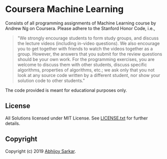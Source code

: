 # Coursera Machine Learning
Consists of all programming assignments of Machine Learning course by Andrew Ng on Coursera. Please adhere to the Stanford Honor Code, i.e.,

> "We strongly encourage students to form study groups, and discuss the lecture videos (including in-video questions). We also encourage you to get together with friends to watch the videos together as a group. However, the answers that you submit for the review questions should be your own work. For the programming exercises, you are welcome to discuss them with other students, discuss specific algorithms, properties of algorithms, etc.; we ask only that you not look at any source code written by a different student, nor show your solution code to other students."

The code provided is meant for educational purposes only.

## License
All Solutions licensed under MIT License. See [LICENSE.txt](https://github.com/asterdan712/coursera-machine-learning/blob/master/LICENSE.txt) for further details.

## Copyright
Copyright (c) 2019 [Abhijoy Sarkar](https://www.linkedin.com/in/abhijoy-sarkar).
